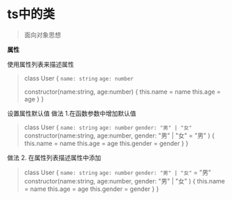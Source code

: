 # ts中的类

> 面向对象思想

**属性**

使用属性列表来描述属性
> class User {
>``` name: string ```
>``` age: number ```
>
>constructor(name:string, age:number) {
>   this.name = name
>   this.age = age
>}
>}

设置属性默认值
做法 1.在函数参数中增加默认值
> class User {
>``` name: string ```
>``` age: number ```
>```gender: "男" | "女"```
>constructor(name:string, age:number, gender: "男" | "女" = "男" ) {
>   this.name = name
>   this.age = age
>   this.gender = gender
>}
>}


做法 2. 在属性列表描述属性中添加
> class User {
>``` name: string ```
>``` age: number ```
>```gender: "男" | "女"``` = "男"
>constructor(name:string, age:number, gender: "男" | "女" ) {
>   this.name = name
>   this.age = age
>   this.gender = gender
>}
>}
